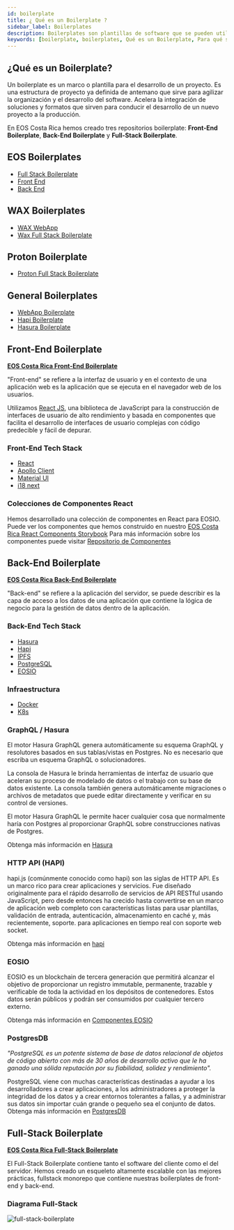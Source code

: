 ```yaml
---
id: boilerplate
title: ¿ Qué es un Boilerplate ?
sidebar_label: Boilerplates
description: Boilerplates son plantillas de software que se pueden utilizar para crear un proyecto de software para iniciar desde una base.
keywords: [boilerplate, boilerplates, Qué es un Boilerplate, Para qué sirve un Boilerplate, EOS, EOS Costa Rica]
---
```

## ¿Qué es un Boilerplate?

Un boilerplate es un marco o plantilla para el desarrollo de un proyecto. Es una estructura de proyecto ya definida de antemano que sirve para agilizar la organización y el desarrollo del software. Acelera la integración de soluciones y formatos que sirven para conducir el desarrollo de un nuevo proyecto a la producción.

En EOS Costa Rica hemos creado tres repositorios boilerplate: **Front-End Boilerplate**, **Back-End Boilerplate** y **Full-Stack Boilerplate**.

## EOS Boilerplates 

- [Full Stack Boilerplate](https://github.com/eoscostarica/full-stack-boilerplate)
- [Front End](https://github.com/eoscostarica/backend-boilerplate)
- [Back End](https://github.com/eoscostarica/backend-boilerplate)

## WAX Boilerplates 

- [WAX WebApp](https://github.com/edenia/wax-webapp-boilerplate)
- [Wax Full Stack Boilerplate](https://github.com/edenia/wax-full-stack-boilerplate)

## Proton Boilerplate 

- [Proton Full Stack Boilerplate](https://github.com/edenia/proton-full-stack-boilerplate)

## General Boilerplates 

- [WebApp Boilerplate](https://github.com/eoscostarica/webapp-boilerplate)
- [Hapi Boilerplate](https://github.com/eoscostarica/hapi-boilerplate)
- [Hasura Boilerplate](https://github.com/eoscostarica/hasura-boilerplate)

## Front-End Boilerplate

[**EOS Costa Rica Front-End Boilerplate**](https://github.com/eoscostarica/webapp-boilerplate)

"Front-end" se refiere a la interfaz de usuario y en el contexto de una aplicación web es la aplicación que se ejecuta en el navegador web de los usuarios.

Utilizamos [React JS](https://guias.eoscostarica.io/docs/tutoriales/tutorial-react), una biblioteca de JavaScript para la construcción de interfaces de usuario de alto rendimiento y basada en componentes que facilita el desarrollo de interfaces de usuario complejas con código predecible y fácil de depurar.

### Front-End Tech Stack

- [React](https://reactjs.org/)
- [Apollo Client](https://www.apollographql.com/docs/react/v3.0-beta/)
- [Material UI](https://material-ui.com/)
- [i18 next](https://react.i18next.com/)

### Colecciones de Componentes React

Hemos desarrollado una colección de componentes en React para EOSIO. Puede ver los componentes que hemos construido en nuestro [EOS Costa Rica React Components Storybook](https://guias.eoscostarica.io/docs/tutoriales/tutorial-react#componentes-en-eos-costa-rica)
Para más información sobre los componentes puede visitar [Repositorio de Componentes](https://github.com/eoscostarica/eoscr-components)

## Back-End Boilerplate

[**EOS Costa Rica Back-End Boilerplate**](https://github.com/eoscostarica/backend-boilerplate)

"Back-end" se refiere a la aplicación del servidor, se puede describir es la capa de acceso a los datos de una aplicación que contiene la lógica de negocio para la gestión de datos dentro de la aplicación.

### Back-End Tech Stack

- [Hasura](https://hasura.io/)
- [Hapi](https://hapi.dev/)
- [IPFS](https://ipfs.io/)
- [PostgreSQL](https://www.postgresql.org/)
- [EOSIO](https://eos.io/)

### Infraestructura

- [Docker](https://www.docker.com/)
- [K8s](https://kubernetes.io/)

### GraphQL / Hasura

El motor Hasura GraphQL genera automáticamente su esquema GraphQL y resolutores basados ​​en sus tablas/vistas en Postgres. No es necesario que escriba un esquema GraphQL o solucionadores.

La consola de Hasura le brinda herramientas de interfaz de usuario que aceleran su proceso de modelado de datos o el trabajo con su base de datos existente. La consola también genera automáticamente migraciones o archivos de metadatos que puede editar directamente y verificar en su control de versiones.

El motor Hasura GraphQL le permite hacer cualquier cosa que normalmente haría con Postgres al proporcionar GraphQL sobre construcciones nativas de Postgres.

Obtenga más información en [Hasura](https://guias.eoscostarica.io/docs/herramientas-para-desarrolladores#hasura)

### HTTP API (HAPI)

hapi.js (comúnmente conocido como hapi) son las siglas de HTTP API. Es un marco rico para crear aplicaciones y servicios. Fue diseñado originalmente para el rápido desarrollo de servicios de API RESTful usando JavaScript, pero desde entonces ha crecido hasta convertirse en un marco de aplicación web completo con características listas para usar plantillas, validación de entrada, autenticación, almacenamiento en caché y, más recientemente, soporte. para aplicaciones en tiempo real con soporte web socket.

Obtenga más información en [hapi](https://guias.eoscostarica.io/docs/herramientas-para-desarrolladores#hapi)

### EOSIO

EOSIO es un blockchain de tercera generación que permitirá alcanzar el objetivo de proporcionar un registro immutable, permanente, trazable y verificable de toda la actividad en los depósitos de contenedores. Estos datos serán públicos y podrán ser consumidos por cualquier tercero externo.

Obtenga más información en [Componentes EOSIO](https://guias.eoscostarica.io/docs/aprender-eosio/componentes-eosio)

### PostgresDB

*"PostgreSQL es un potente sistema de base de datos relacional de objetos de código abierto con más de 30 años de desarrollo activo que le ha ganado una sólida reputación por su fiabilidad, solidez y rendimiento".*

PostgreSQL viene con muchas características destinadas a ayudar a los desarrolladores a crear aplicaciones, a los administradores a proteger la integridad de los datos y a crear entornos tolerantes a fallas, y a administrar sus datos sin importar cuán grande o pequeño sea el conjunto de datos.
Obtenga más información en [PostgresDB](https://guias.eoscostarica.io/docs/herramientas-para-desarrolladores#postgresdb)

## Full-Stack Boilerplate

[**EOS Costa Rica Full-Stack Boilerplate**](https://github.com/eoscostarica/full-stack-boilerplate)

El Full-Stack Boilerplate contiene tanto el software del cliente como el del servidor. Hemos creado un esqueleto altamente escalable con las mejores prácticas, fullstack monorepo que contiene nuestras boilerplates de front-end y back-end.

### Diagrama Full-Stack

![full-stack-boilerplate](https://user-images.githubusercontent.com/5632966/106770009-2cf32780-6603-11eb-98dd-c1a6a9aa8451.png)